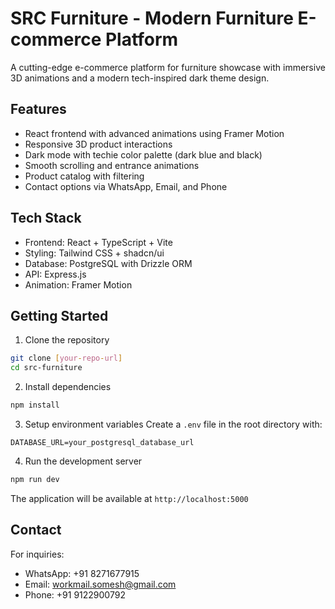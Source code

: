 # SRC Furniture - Modern Furniture E-commerce Platform

A cutting-edge e-commerce platform for furniture showcase with immersive 3D animations and a modern tech-inspired dark theme design.

## Features

- React frontend with advanced animations using Framer Motion
- Responsive 3D product interactions
- Dark mode with techie color palette (dark blue and black)
- Smooth scrolling and entrance animations
- Product catalog with filtering
- Contact options via WhatsApp, Email, and Phone

## Tech Stack

- Frontend: React + TypeScript + Vite
- Styling: Tailwind CSS + shadcn/ui
- Database: PostgreSQL with Drizzle ORM
- API: Express.js
- Animation: Framer Motion

## Getting Started

1. Clone the repository
```bash
git clone [your-repo-url]
cd src-furniture
```

2. Install dependencies
```bash
npm install
```

3. Setup environment variables
Create a `.env` file in the root directory with:
```
DATABASE_URL=your_postgresql_database_url
```

4. Run the development server
```bash
npm run dev
```

The application will be available at `http://localhost:5000`

## Contact

For inquiries:
- WhatsApp: +91 8271677915
- Email: workmail.somesh@gmail.com
- Phone: +91 9122900792

